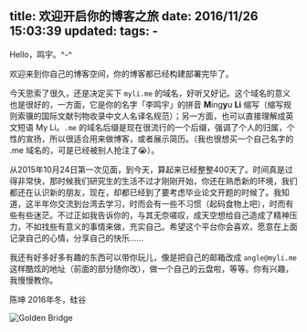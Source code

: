 title: 欢迎开启你的博客之旅
date: 2016/11/26 15:03:39
updated: 
tags:
    - 
---

Hello，鸣宇。^-^

欢迎来到你自己的博客空间，你的博客都已经构建部署完毕了。

今天思索了很久，还是决定买下 `myli.me` 的域名，好听又好记。这个域名的意义也是很好的，一方面，它是你的名字「李鸣宇」的拼音 **M**ing**y**u **Li** 缩写（缩写规则索骥的国际文献刊物收录中文人名译名规范）；另一方面，也可以直接理解成英文短语 My Li。`.me` 的域名后缀是现在很流行的一个后缀，强调了个人的归属，个性的宣扬，所以很适合用来做博客，或者展示简历。（我也很想买一个自己名字的 .me 域名的，可是已经被别人抢注了😭）。

从2015年10月24日第一次见面，到今天，算起来已经整整400天了。时间真是过得非常快，那时候我们研究生的生活不过才刚刚开始，你还在熟悉新的环境，我们都还在认识新的朋友，现在，却都已经到了要考虑毕业论文开题的时候了。我知道，这半年你交流到台湾去学习，时而会有一些不习惯（起码食物上吧），时而有些有些迷茫。不过正如我告诉你的，与其无奈嗟叹，成天空想给自己造成了精神压力，不如找些有意义的事情来做，充实自己。希望这个平台你会喜欢，愿意在上面记录自己的心情，分享自己的快乐……

我还有好多好多有趣的东西可以带你玩儿，像是把自己的邮箱改成 `angle@myli.me` 这样酷炫的地址（前面的部分随你改），做一个自己的云盘啦，等等。你有兴趣，我慢慢教你。

陈坤
2016年冬，硅谷

![Golden Bridge](http://7xin49.com1.z0.glb.clouddn.com/mac_qrsync/8e71530a7d86b3d63acd706552990eab.png-960.jpg)
